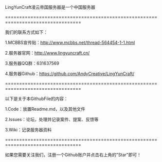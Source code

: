 LingYunCraft凌云帝国服务器是一个中国服务器

=================================================================================

我们的联系方式如下：

1.MCBBS宣传贴：http://www.mcbbs.net/thread-564454-1-1.html

2.服务器官网：http://www.lingyuncraft.cn/

3.服务器QQ群：631637569

4.服务器Github：https://github.com/AndyCreative/LingYunCraft/

=================================================================================

以下是关于本GithubFile的内容：

1.Code：放置Readme.md，以及其他文件

2.Issues：论坛，处理并记录案件、提案、反馈等

3.Wiki：记录服务器资料

=================================================================================

如果您需要关注我们，注册一个Github账户并点击右上角的"Star"即可！
